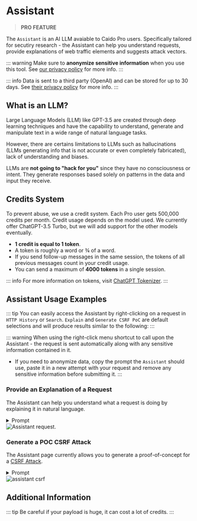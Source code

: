 # Assistant

> **PRO FEATURE**

The `Assistant` is an AI LLM avaiable to Caido Pro users. Specifically tailored for secutiry research - the Assistant can help you understand requests, provide explanations of web traffic elements and suggests attack vectors.

::: warning
Make sure to **anonymize sensitive information** when you use this tool. See [our privacy policy](https://caido.io/privacy) for more info.
:::

::: info
Data is sent to a third party (OpenAI) and can be stored for up to 30 days. See [their privacy policy](https://openai.com/policies/privacy-policy) for more info.
:::

## What is an LLM?

Large Language Models (LLM) like GPT-3.5 are created through deep learning techniques and have the capability to understand, generate and manipulate text in a wide range of natural language tasks.

However, there are certains limitations to LLMs such as hallucinations (LLMs generating info that is not accurate or even completely fabricated), lack of understanding and biases.

LLMs are **not going to "hack for you"** since they have no consciousness or intent. They generate responses based solely on patterns in the data and input they receive.

## Credits System

To prevent abuse, we use a credit system. Each Pro user gets 500,000 credits per month.
Credit usage depends on the model used. We currently offer ChatGPT-3.5 Turbo, but we will add support for the other models eventually.

- **1 credit is equal to 1 token**.
- A token is roughly a word or ¾ of a word.
- If you send follow-up messages in the same session, the tokens of all previous messages count in your credit usage.
- You can send a maximum of **4000 tokens** in a single session.

::: info
For more information on tokens, visit [ChatGPT Tokenizer](https://platform.openai.com/tokenizer).
:::

## Assistant Usage Examples

::: tip
You can easily access the Assistant by right-clicking on a request in `HTTP History` or `Search`. `Explain` and `Generate CSRF PoC` are default selections and will produce results similar to the following:
:::

::: warning
When using the right-click menu shortcut to call upon the Assistant - the request is sent automatically along with any sensitive information contained in it.

- If you need to anonymize data, copy the prompt the `Assistant` should use, paste it in a new attempt with your request and remove any sensitive information before submitting it.
:::

### Provide an Explanation of a Request

The Assistant can help you understand what a request is doing by explaining it in natural language.

<details>
<summary>Prompt</summary>

```
Explain the operation being performed by the endpoint in this request:
[PASTE REQUEST HERE]
```

</details>

<img alt="Assistant request." src="/_images/assistant_explain_req.png" center/>

### Generate a POC CSRF Attack

The Assistant page currently allows you to generate a proof-of-concept for a [CSRF Attack](https://owasp.org/www-community/attacks/csrf).

<details>
<summary>Prompt</summary>

```
Create a CSRF PoC in HTML that will automatically submit the form for the following request:
[PASTE REQUEST HERE]
```

</details>

<img  alt="assistant csrf" src="/_images/assistant_poc_csrf.png" center/>

## Additional Information

::: tip
Be careful if your payload is huge, it can cost a lot of credits.
:::
